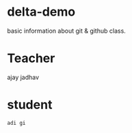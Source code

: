 # delta-demo
basic information about git &amp; github class.
# Teacher 
ajay jadhav

# student 
    adi gi